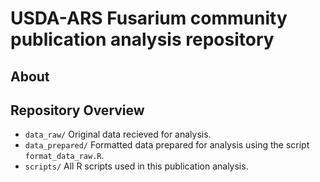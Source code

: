 # USDA-ARS Fusarium community publication analysis repository

## About

## Repository Overview
* `data_raw/`       Original data recieved for analysis.
* `data_prepared/`  Formatted data prepared for analysis using the script `format_data_raw.R`.
* `scripts/`        All R scripts used in this publication analysis.
